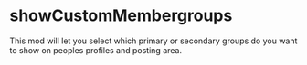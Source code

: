 showCustomMembergroups
======================

This mod will let you select which primary or secondary groups do you want to show on peoples profiles and posting area.
